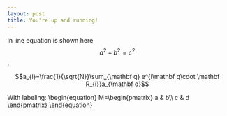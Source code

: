 ```yaml
---
layout: post
title: You're up and running!
---
```



In line equation is shown here $$a^2+b^2=c^2$$.

$$a_{i}=\frac{1}{\sqrt{N}}\sum_{\mathbf q} e^{i\mathbf q\cdot \mathbf R_{i}}a_{\mathbf q}$$

With labeling:
\begin{equation}
M=\begin{pmatrix}
a & b\\\\
c & d
\end{pmatrix}
\end{equation}
